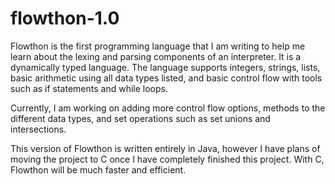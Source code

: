 # flowthon-1.0
Flowthon is the first programming language that I am writing to help me learn about the lexing and parsing components of an interpreter. It is a dynamically typed language. The language supports integers, strings, lists, basic arithmetic using all data types listed, and basic control flow with tools such as if statements and while loops.

Currently, I am working on adding more control flow options, methods to the different data types, and set operations such as set unions and intersections.

This version of Flowthon is written entirely in Java, however I have plans of moving the project to C once I have completely finished this project. With C, Flowthon will be much faster and efficient.
